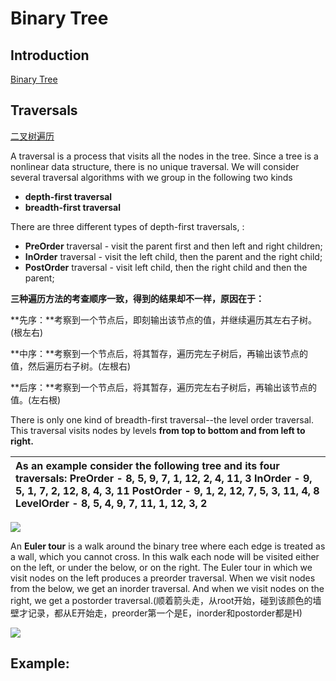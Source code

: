 # Binary Tree

## Introduction

[Binary Tree](https://www.cs.cmu.edu/~adamchik/15-121/lectures/Trees/trees.html)

## Traversals

[二叉树遍历](http://www.jianshu.com/p/456af5480cee)

A traversal is a process that visits all the nodes in the tree. Since a tree is a nonlinear data structure, there is no unique traversal. We will consider several traversal algorithms with we group in the following two kinds

* **depth-first traversal**
* **breadth-first traversal**

There are three different types of depth-first traversals, :

* **PreOrder** traversal - visit the parent first and then left and right children;
* **InOrder** traversal - visit the left child, then the parent and the right child;
* **PostOrder** traversal - visit left child, then the right child and then the parent;

**三种遍历方法的考查顺序一致，得到的结果却不一样，原因在于：**

**先序：**考察到一个节点后，即刻输出该节点的值，并继续遍历其左右子树。\(根左右\)

**中序：**考察到一个节点后，将其暂存，遍历完左子树后，再输出该节点的值，然后遍历右子树。\(左根右\)

**后序：**考察到一个节点后，将其暂存，遍历完左右子树后，再输出该节点的值。\(左右根\)

There is only one kind of breadth-first traversal--the level order traversal. This traversal visits nodes by levels **from top to bottom and from left to right.**

| As an example consider the following tree and its four traversals:  PreOrder - 8, 5, 9, 7, 1, 12, 2, 4, 11, 3 InOrder - 9, 5, 1, 7, 2, 12, 8, 4, 3, 11 PostOrder - 9, 1, 2, 12, 7, 5, 3, 11, 4, 8 LevelOrder - 8, 5, 4, 9, 7, 11, 1, 12, 3, 2 |
| :--- |


![](https://www.cs.cmu.edu/~adamchik/15-121/lectures/Trees/pix/tree1.bmp)

An **Euler tour** is a walk around the binary tree where each edge is treated as a wall, which you cannot cross. In this walk each node will be visited either on the left, or under the below, or on the right. The Euler tour in which we visit nodes on the left produces a preorder traversal. When we visit nodes from the below, we get an inorder traversal. And when we visit nodes on the right, we get a postorder traversal.\(顺着箭头走，从root开始，碰到该颜色的墙壁才记录，都从E开始走，preorder第一个是E，inorder和postorder都是H\)

![](https://www.cs.cmu.edu/~adamchik/15-121/lectures/Trees/pix/traversalEuler.bmp)

## 

## Example:

```java

```



